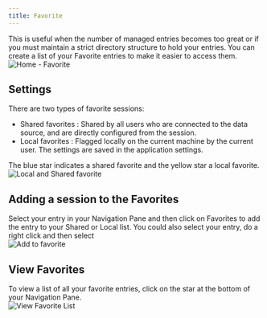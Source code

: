 ```yaml
---
title: Favorite
---
```

This is useful when the number of managed entries becomes too great or if you must maintain a strict directory structure to hold your entries. You can create a list of your Favorite entries to make it easier to access them.  
![Home - Favorite](/img/en/rdm/mac/clip10302.png) 

## Settings 

There are two types of favorite sessions: 

* Shared favorites : Shared by all users who are connected to the data source, and are directly configured from the session. 
* Local favorites : Flagged locally on the current machine by the current user. The settings are saved in the application settings. 

The blue star indicates a shared favorite and the yellow star a local favorite.  
![Local and Shared favorite](/img/en/rdm/mac/clip10444.png) 

## Adding a session to the Favorites 

Select your entry in your Navigation Pane and then click on Favorites to add the entry to your Shared or Local list. You could also select your entry, do a right click and then select  
![Add to favorite](/img/en/rdm/mac/clip10328.png) 

## View Favorites 

To view a list of all your favorite entries, click on the star at the bottom of your Navigation Pane.  
![View Favorite List](/img/en/rdm/mac/clip10329.png) 

